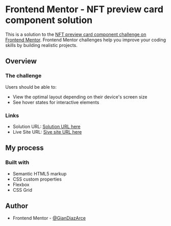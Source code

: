 # Frontend Mentor - NFT preview card component solution

This is a solution to the [NFT preview card component challenge on Frontend Mentor](https://www.frontendmentor.io/challenges/nft-preview-card-component-SbdUL_w0U). Frontend Mentor challenges help you improve your coding skills by building realistic projects. 

## Overview

### The challenge

Users should be able to:

- View the optimal layout depending on their device's screen size
- See hover states for interactive elements

### Links

- Solution URL: [Solution URL here](https://www.frontendmentor.io/solutions/nftpreviewcardcomponent-KiNttvD9x)
- Live Site URL: [Sive site URL here](https://giandiazarce.github.io/NFT-preview-card-component/)

## My process

### Built with

- Semantic HTML5 markup
- CSS custom properties
- Flexbox
- CSS Grid


## Author

- Frontend Mentor - [@GianDiazArce](https://www.frontendmentor.io/profile/GianDiazArce)
